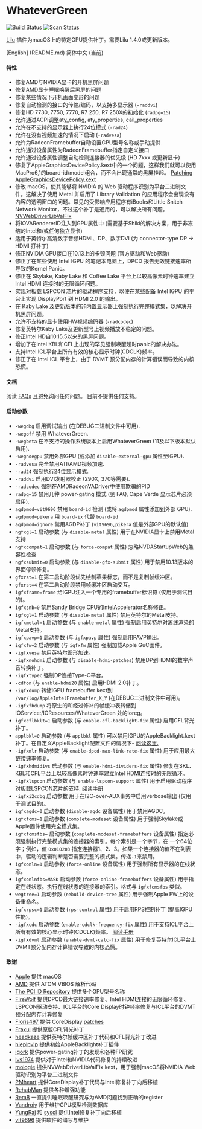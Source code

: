 WhateverGreen
=============

[![Build Status](https://travis-ci.com/acidanthera/WhateverGreen.svg?branch=master)](https://travis-ci.com/acidanthera/WhateverGreen) [![Scan Status](https://scan.coverity.com/projects/16177/badge.svg?flat=1)](https://scan.coverity.com/projects/16177)

[Lilu](https://github.com/acidanthera/Lilu) 插件为macOS上的特定GPU提供补丁。需要Lilu 1.4.0或更新版本。

[English] (README.md)
简体中文 (当前)

#### 特性

- 修复AMD与NVIDIA显卡的开机黑屏问题
- 修复AMD显卡睡眠唤醒后黑屏的问题
- 修复某些情况下开机画面变形的问题
- 修复自动检测的接口的传输/编码，以支持多显示器 (`-raddvi`)
- 修复HD 7730, 7750, 7770, R7 250, R7 250X的初始化 (`radpg=15`)
- 允许通过ACPI调整aty_config, aty_properties, cail_properties
- 允许在不支持的显示器上执行24位模式 (`-rad24`)
- 允许在没有视频加速的情况下启动 (`-radvesa`)
- 允许为RadeonFramebuffer自动设置GPU型号名称或手动提供
- 允许通过设备属性为RadeonFramebuffer指定自定义接口
- 允许通过设备属性调整自动检测连接器的优先级 (HD 7xxx 或更新显卡)
- 修复了AppleGraphicsDevicePolicy.kext中的一个问题，这样我们就可以使用MacPro6,1的board-id/model组合，而不会出现通常的黑屏挂起。 [Patching AppleGraphicsDevicePolicy.kext](https://pikeralpha.wordpress.com/2015/11/23/patching-applegraphicsdevicepolicy-kext)
- 修改 macOS，使其能够将 NVIDIA 的 Web 驱动程序识别为平台二进制文件。这解决了使用 Metal 并启用了 Library Validation 的应用程序会出现没有内容的透明窗口的问题。常见的受影响应用程序有iBooks和Little Snitch Network Monitor，不过这个补丁是通用的，可以解决所有问题。 [NVWebDriverLibValFix](https://github.com/mologie/NVWebDriverLibValFix)
- 将IOVARendererID注入到GPU属性中 (需要基于Shiki的解决方案，用于非冻结的Intel和/或任何独立显卡)
- 适用于英特尔高清数字音频HDMI、DP、数字DVI (为 connector-type DP -> HDMI 打补丁)
- 修正NVIDIA GPU接口在10.13上的卡顿问题 (官方驱动和Web驱动)
- 修正了在某些使用 Intel IGPU 的笔记本电脑上，DPCD 报告无效链接速率所导致的Kernel Panic。
- 修正在 Skylake, Kaby Lake 和 Coffee Lake 平台上以较高像素时钟速率建立 Intel HDMI 连接时的无限循环问题。
- 实现对板载 LSPCON 芯片的驱动程序支持，以便在某些配备 Intel IGPU 的平台上实现 DisplayPort 到 HDMI 2.0 的输出。
- 在 Kaby Lake 及更新版本的非内置显示器上强制执行完整模式集，以解决开机黑屏问题。
- 允许不支持的显卡使用HW视频编码器 (`-radcodec`)
- 修复英特尔Kaby Lake及更新型号上视频播放不稳定的问题。
- 修正Intel HD自10.15.5以来的黑屏问题。
- 增加了在Intel KBL和CFL上出现的罕见强制唤醒超时panic的解决办法。
- 支持Intel ICL平台上所有有效的核心显示时钟(CDCLK)频率。
- 修正了在 Intel ICL 平台上，由于 DVMT 预分配内存的计算错误而导致的内核恐慌。

#### 文档

阅读 [FAQs](https://github.com/acidanthera/WhateverGreen/blob/master/Manual/) 且避免询问任何问题。 目前不提供任何支持。

#### 启动参数

- `-wegdbg` 启用调试输出 (在DEBUG二进制文件中可用).
- `-wegoff` 禁用 WhateverGreen.
- `-wegbeta` 在不支持的操作系统版本上启用WhateverGreen (11及以下版本默认启用).
- `-wegnoegpu` 禁用外部GPU (或添加 `disable-external-gpu` 属性至IGPU).
- `-radvesa` 完全禁用ATI/AMD视频加速.
- `-rad24` 强制执行24位显示模式.
- `-raddvi` 启用DVI发射器校正 (290X, 370等需要).
- `-radcodec` 强制在AMDRadeonVADriver中使用欺骗的PID
- `radpg=15` 禁用几种 power-gating 模式 (见 FAQ, Cape Verde 显示芯片必须启用).
- `agdpmod=vit9696` 禁用 `board-id` 检测 (或将 `agdpmod` 属性添加到外部 GPU).
- `agdpmod=pikera` 用 `board-ix` 代替 `board-id`
- `agdpmod=ignore` 禁用AGDP补丁 (`vit9696,pikera` 值是外部GPU的默认值)
- `ngfxgl=1` 启动参数 (与 `disable-metal` 属性) 用于在NVIDIA显卡上禁用Metal支持
- `ngfxcompat=1` 启动参数 (与 `force-compat` 属性) 忽略NVDAStartupWeb的兼容性检查
- `ngfxsubmit=0` 启动参数 (与 `disable-gfx-submit` 属性) 用于禁用10.13版本的界面停顿修复。
- `gfxrst=1` 在第二启动阶段优先绘制苹果标志，而不是复制帧缓冲区。
- `gfxrst=4` 在第二启动阶段禁用帧缓冲区启动交互。
- `igfxframe=frame` 给IGPU注入一个专用的framebuffer标识符 (仅用于测试目的)。
- `igfxsnb=0` 禁用Sandy Bridge CPU的IntelAccelerator名称修正。
- `igfxgl=1` 启动参数 (与 `disable-metal` 属性) 禁用英特尔的Metal支持。
- `igfxmetal=1` 启动参数 (与 `enable-metal` 属性) 强制启用英特尔对离线渲染的Metal支持。
- `igfxpavp=1` 启动参数 (与 `igfxpavp` 属性) 强制启用PAVP输出。
- `igfxfw=2` 启动参数 (与 `igfxfw` 属性) 强制加载Apple GuC固件。
- `-igfxvesa` 禁用英特尔图形加速。
- `-igfxnohdmi` 启动参数 (与 `disable-hdmi-patches`) 禁用DP到HDMI的数字声音转换补丁。
- `-igfxtypec` 强制DP连接Type-C平台。
- `-cdfon` (与 `enable-hdmi20` 属性) 启用HDMI 2.0补丁。
- `-igfxdump` 转储IGPU framebuffer kext到 `/var/log/AppleIntelFramebuffer_X_Y` (在DEBUG二进制文件中可用)。
- `-igfxfbdump` 将原生的和经过修补的帧缓冲表转储到 IOService:/IOResources/WhateverGreen 处的ioreg。
- `igfxcflbklt=1` 启动参数 (与 `enable-cfl-backlight-fix` 属性) 启用CFL背光补丁。
- `applbkl=0` 启动参数 (与 `applbkl` 属性) 可以禁用IGPU的AppleBacklight.kext补丁。在自定义AppleBacklight配置文件的情况下- [阅读这里.](https://github.com/acidanthera/WhateverGreen/blob/master/Manual/FAQ.OldPlugins.en.md)
- `-igfxmlr` 启动参数 (与 `enable-dpcd-max-link-rate-fix` 属性) 用于应用最大链接速率修复。
- `-igfxhdmidivs` 启动参数 (与 `enable-hdmi-dividers-fix` 属性) 修复在SKL、KBL和CFL平台上以较高像素时钟速率建立Intel HDMI连接时的无限循环。
- `-igfxlspcon` 启动参数 (与 `enable-lspcon-support` 属性) 用于启用驱动程序对板载LSPCON芯片的支持. [阅读手册](https://github.com/acidanthera/WhateverGreen/blob/master/Manual/FAQ.IntelHD.en.md)
- `-igfxi2cdbg` 启动参数 用于在I2C-over-AUX事务中启用verbose输出 (仅用于调试目的)。
- `igfxagdc=0` 启动参数 (`disable-agdc` 设备属性) 用于禁用AGDC。
- `igfxfcms=1` 启动参数 (`complete-modeset` 设备属性) 用于强制Skylake或Apple固件使用完全模式集。
- `igfxfcmsfbs=` 启动参数 (`complete-modeset-framebuffers` 设备属性) 指定必须强制执行完整模式集的连接器的索引。每个索引是一个字节，在 一个64位字；例如，值 `0x010203` 指定连接器1、2、3。如果一个连接器的值不在列表中，驱动的逻辑判断是否需要完整的模式集。传递`-1`来禁用。
- `igfxonln=1` 启动参数 (`force-online` 设备属性) 用于强制所有显示器的在线状态。
- `igfxonlnfbs=MASK` 启动参数 (`force-online-framebuffers` 设备属性) 用于指定在线状态。执行在线状态的连接器的索引。格式与 `igfxfcmsfbs` 类似。
- `wegtree=1` 启动参数 (`rebuild-device-tree` 属性) 用于强制Apple FW上的设备重命名。
- `igfxrpsc=1` 启动参数 (`rps-control` 属性) 用于启用RPS控制补丁 (提高IGPU性能)。
- `-igfxcdc` 启动参数 (`enable-cdclk-frequency-fix` 属性) 用于支持ICL平台上所有有效的核心显示时钟(CDCLK)频率。 [阅读手册](https://github.com/acidanthera/WhateverGreen/blob/master/Manual/FAQ.IntelHD.en.md)
- `-igfxdvmt` 启动参数 (`enable-dvmt-calc-fix` 属性) 用于修复英特尔ICL平台上DVMT预分配内存计算错误导致的内核恐慌。

#### 致谢

- [Apple](https://www.apple.com) 提供 macOS
- [AMD](https://www.amd.com) 提供 ATOM VBIOS 解析代码
- [The PCI ID Repository](http://pci-ids.ucw.cz) 提供多个GPU型号名称
- [FireWolf](https://github.com/0xFireWolf/) 提供DPCD最大链接速率修复、Intel HDMI连接的无限循环修复、LSPCON驱动支持、ICL平台的Core Display时钟频率修复与ICL平台的DVMT预分配内存计算修复
- [Floris497](https://github.com/Floris497) 提供 CoreDisplay [patches](https://github.com/Floris497/mac-pixel-clock-patch-v2)
- [Fraxul](https://github.com/Fraxul) 提供原版CFL背光补丁
- [headkaze](https://github.com/headkaze) 提供英特尔帧缓冲区补丁代码和CFL背光补丁改进
- [hieplpvip](https://github.com/hieplpvip) 提供初始AppleBacklight补丁插件
- [igork](https://applelife.ru/members/igork.564/) 提供power-gating补丁的发现和各种FP研究
- [lvs1974](https://applelife.ru/members/lvs1974.53809) 提供对于Intel和NVIDIA代码修复的持续改进
- [mologie](https://github.com/mologie/NVWebDriverLibValFix) 提供NVWebDriverLibValFix.kext，用于强制macOS将NVIDIA Web驱动识别为平台二进制文件
- [PMheart](https://github.com/PMheart) 提供CoreDisplay补丁代码与Intel修复补丁向后移植
- [RehabMan](https://github.com/RehabMan) 提供各种增强功能
- [RemB](https://applelife.ru/members/remb.8064/) 一直提供睡眠唤醒研究与为AMD问题找到正确的register
- [Vandroiy](https://applelife.ru/members/vandroiy.83653/) 用于维护GPU模型检测数据库 
- [YungRaj](https://github.com/YungRaj) 和 [syscl](https://github.com/syscl) 提供Intel修复补丁向后移植
- [vit9696](https://github.com/vit9696) 提供软件的编写与维护